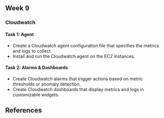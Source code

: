 
## Week 9
### Cloudwatch

#### Task 1: Agent
- Create a Cloudwatch agent configuration file that specifies the metrics and logs to collect.
- Install and run the Cloudwatch agent on the EC2 instances.

#### Task 2: Alarms & Dashboards
- Create Cloudwatch alarms that trigger actions based on metric thresholds or anomaly detection.
- Create Cloudwatch dashboards that display metrics and logs in customizable widgets.


## References


